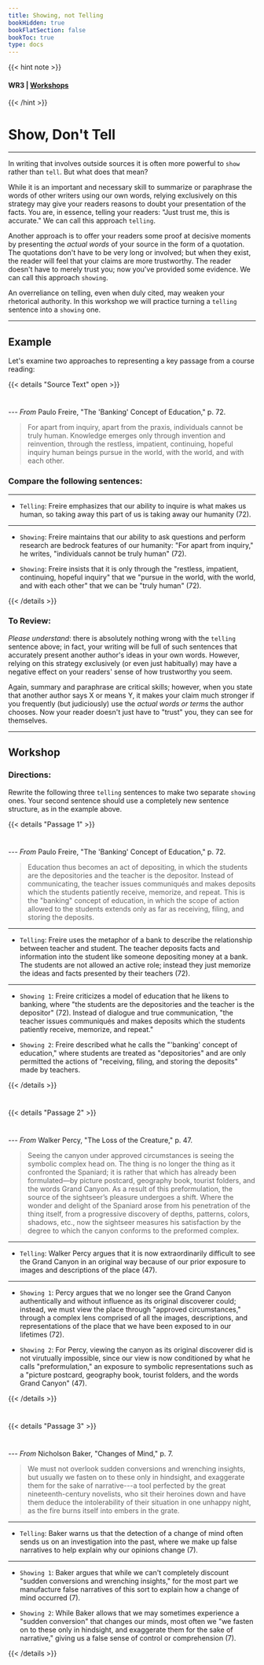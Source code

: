 ```yaml
---
title: Showing, not Telling
bookHidden: true
bookFlatSection: false
bookToc: true
type: docs
---
```

{{< hint note >}} 
#### <i class="fas fa-dot-circle"></i>  **WR3** | [**Workshops**](/courses/workshops/) 
{{< /hint >}}

# Show, Don't Tell

---

In writing that involves outside sources it is often more powerful to `show` rather than `tell`. But what does that mean?

While it is an important and necessary skill to summarize or paraphrase the words of other writers using our own words, relying exclusively on this strategy may give your readers reasons to doubt your presentation of the facts. You are, in essence, telling your readers: "Just trust me, this is accurate." We can call this approach `telling`. 

Another approach is to offer your readers some proof at decisive moments by presenting the *actual words* of your source in the form of a quotation. The quotations don't have to be very long or involved; but when they exist, the reader will feel that your claims are more trustworthy. The reader doesn't have to merely trust you; now you've provided some evidence. We can call this approach `showing`. 

An overreliance on telling, even when duly cited, may weaken your rhetorical authority. In this workshop we will practice turning a `telling` sentence into a `showing` one.  

---

## Example

Let's examine two approaches to representing a key passage from a course reading:

{{< details "Source Text" open >}}
#

--- *From* Paulo Freire, "The 'Banking' Concept of Education," p. 72.

> For apart from inquiry, apart from the praxis, individuals cannot be truly human. Knowledge emerges only through invention and reinvention, through the restless, impatient, continuing, hopeful inquiry human beings pursue in the world, with the world, and with each other.

### Compare the following sentences:

---

- <span style="color: var(--due)"><i class="far fa-dot-circle"></i> `Telling`</span>: Freire emphasizes that our ability to inquire is what makes us human, so taking away this part of us is taking away our humanity (72).

---

- <span style="color: var(--in-class)"><i class="far fa-dot-circle"></i> `Showing`</span>: Freire maintains that our ability to ask questions and perform research are bedrock features of our humanity: "For apart from inquiry," he writes, "individuals cannot be truly human" (72).

- <span style="color: var(--in-class)"><i class="far fa-dot-circle"></i> `Showing`</span>: Freire insists that it is only through the "restless, impatient, continuing, hopeful inquiry" that we "pursue in the world, with the world, and with each other" that we can be "truly human" (72).

{{< /details >}} 

### To Review:

*Please understand*: there is absolutely nothing wrong with the `telling` sentence above; in fact, your writing will be full of such sentences that accurately present another author's ideas in your own words. However, relying on this strategy exclusively (or even just habitually) may have a negative effect on your readers' sense of how trustworthy you seem. 

Again, summary and paraphrase are critical skills; however, when you state that another author says X or means Y, it makes your claim much stronger if you frequently (but judiciously) use the *actual words or terms* the author chooses. Now your reader doesn't just have to "trust" you, they can see for themselves. 

---

## Workshop

### Directions:

Rewrite the following three `telling` sentences to make two separate `showing` ones. Your second sentence should use a completely new sentence structure, as in the example above.

{{< details "Passage 1" >}}
#

--- *From* Paulo Freire, "The 'Banking' Concept of Education," p. 72.

> Education thus becomes an act of depositing, in which the students are the depositories and the teacher is the depositor. Instead of communicating, the teacher issues communiqués and makes deposits which the students patiently receive, memorize, and repeat. This is the "banking" concept of education, in which the scope of action allowed to the students extends only as far as receiving, filing, and storing the deposits. 


---

- <span style="color: var(--due)"><i class="far fa-dot-circle"></i> `Telling`</span>: Freire uses the metaphor of a bank to describe the relationship between teacher and student. The teacher deposits facts and information into the student like someone depositing money at a bank. The students are not allowed an active role; instead they just memorize the ideas and facts presented by their teachers (72).

---

- <span style="color: var(--in-class)"><i class="fa-solid fa-pen"></i> `Showing 1`:</span> Freire criticizes a model of education that he likens to banking, where "the students are the depositories and the teacher is the depositor" (72). Instead of dialogue and true communication, "the teacher issues communiqués and makes deposits which the students patiently receive, memorize, and repeat."
 
- <span style="color: var(--in-class)"><i class="fa-solid fa-pen"></i> `Showing 2`:</span> Freire described what he calls the "'banking' concept of education," where students are treated as "depositories" and are only permitted the actions of "receiving, filing, and storing the deposits" made by teachers. 

{{< /details >}} 

#

{{< details "Passage 2" >}}
#

--- *From* Walker Percy, "The Loss of the Creature," p. 47.

> Seeing the canyon under approved circumstances is seeing the symbolic complex head on. The thing is no longer the thing as it confronted the Spaniard; it is rather that which has already been formulated—by picture postcard, geography book, tourist folders, and the words Grand Canyon. As a result of this preformulation, the source of the sightseer’s pleasure undergoes a shift. Where the wonder and delight of the Spaniard arose from his penetration of the thing itself, from a progressive discovery of depths, patterns, colors, shadows, etc., now the sightseer measures his satisfaction by the degree to which the canyon conforms to the preformed complex.


---

- <span style="color: var(--due)"><i class="far fa-dot-circle"></i> `Telling`</span>: Walker Percy argues that it is now extraordinarily difficult to see the Grand Canyon in an original way because of our prior exposure to images and descriptions of the place (47).

---

- <span style="color: var(--in-class)"><i class="fa-solid fa-pen"></i> `Showing 1`:</span> Percy argues that we no longer see the Grand Canyon authentically and without influence as its original discoverer could; instead, we must view the place through "approved circumstances," through a complex lens comprised of all the images, descriptions, and representations of the place that we have been exposed to in our lifetimes (72).  

- <span style="color: var(--in-class)"><i class="fa-solid fa-pen"></i> `Showing 2`:</span> For Percy, viewing the canyon as its original discoverer did is not virutually impossible, since our view is now conditioned by what he calls "preformulation," an exposure to symbolic representations such as a "picture postcard, geography book, tourist folders, and the words Grand Canyon" (47).

{{< /details >}} 

#

{{< details "Passage 3" >}}
#

--- *From* Nicholson Baker, "Changes of Mind," p. 7.

> We must not overlook sudden conversions and wrenching insights, but usually we fasten on to these only in hindsight, and exaggerate them for the sake of narrative---a tool perfected by the great nineteenth-century novelists, who sit their heroines down and have them deduce the intolerability of their situation in one unhappy night, as the fire burns itself into embers in the grate.



---

- <span style="color: var(--due)"><i class="far fa-dot-circle"></i> `Telling`</span>: Baker warns us that the detection of a change of mind often sends us on an investigation into the past, where we make up false narratives to help explain why our opinions change (7).

---

- <span style="color: var(--in-class)"><i class="fa-solid fa-pen"></i> `Showing 1`:</span> Baker argues that while we can't completely discount "sudden conversions and wrenching insights," for the most part we manufacture false narratives of this sort to explain how a change of mind occurred (7).

- <span style="color: var(--in-class)"><i class="fa-solid fa-pen"></i> `Showing 2`:</span> While Baker allows that we may sometimes experience a "sudden conversion" that changes our minds, most often we "we fasten on to these only in hindsight, and exaggerate them for the sake of narrative," giving us a false sense of control or comprehension (7). 

{{< /details >}} 

<!---
A student essay example:

Percy and Freire both explain the dire consequences of the education system that limits the minds of students in a similar way. Percy highlights the negative impact that occurs when students see things as they are presented to them without thinking critically. His main issue with this loss of sovereignty is that students are blinded to the things they encounter and miss out on all of the knowledge they could have gained. Freire, on the other hand, focuses on the dehumanization of students that are brought up in an oppressive school system that takes away their ability to think for themselves. He emphasizes that our ability to ask questions is what makes us human, so taking away this part of us is taking away our given liberties of being human.


--->
